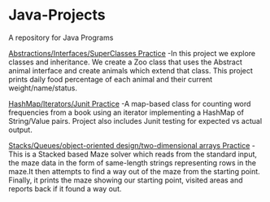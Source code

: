 # Java-Projects
 A repository for Java Programs

[Abstractions/Interfaces/SuperClasses Practice](https://github.com/NickolasKarapanos/Java-Projects/tree/main/Abstraction%20Practice) 
 -In this project we explore classes and inheritance. We create a Zoo class that uses the Abstract animal interface and create animals which extend that class. This project prints daily food percentage of each animal and their current weight/name/status. 

 [HashMap/Iterators/Junit Practice](https://github.com/NickolasKarapanos/Java-Projects/tree/main/WordCounter)
  -A map-based class for counting word frequencies from a book using an iterator implementing a HashMap of String/Value pairs. Project also includes Junit testing for expected vs actual output.
  
[Stacks/Queues/object-oriented design/two-dimensional arrays Practice](https://github.com/NickolasKarapanos/Java-Projects/tree/main/Stack-Maze)
 -This is a Stacked based Maze solver which reads from the standard input, the maze data in the form of same-length strings representing rows in the maze.It then attempts to find a way out of the maze from the starting point. Finally, it prints the maze showing our starting point, visited areas and reports back if it found a way out.
